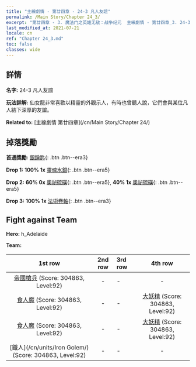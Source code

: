 ```yaml
---
title: "主線劇情 - 第廿四章 - 24-3 凡人友誼"
permalink: /Main Story/Chapter 24_3/
excerpt: "第廿四章 - 3. 魔法门之英雄无敌：战争纪元  主線劇情 - 第廿四章_3. 24-3 凡人友誼"
last_modified_at: 2021-07-21
locale: cn
ref: "Chapter 24_3.md"
toc: false
classes: wide
---
```


## 詳情

 **名字:** 24-3 凡人友誼

 **玩法詳解:** 仙女龍非常喜歡以精靈的外觀示人，有時也曾聽人說，它們會與某位凡人結下深厚的友誼。

 **Related to:** [主線劇情 第廿四章](/cn/Main Story/Chapter 24/)

## 掉落獎勵

 **首通獎勵:** [銀鑰匙](/cn/Items/con_693/){: .btn .btn--era3}

 **Drop 1:** **100% 1x** [靈魂水銀](/cn/Items/mat_84/){: .btn .btn--era5}

 **Drop 2:** **60% 0x** [奧祕硫磺](/cn/Items/mat_78/){: .btn .btn--era5}, **40% 1x** [奧祕硫磺](/cn/Items/mat_78/){: .btn .btn--era5}

 **Drop 3:** **100% 1x** [法術卷軸](/cn/Items/con_694/){: .btn .btn--era3}


## Fight against Team
 **Hero:** h_Adelaide

 **Team:**


  | 1st row | 2nd row | 3rd row | 4th row |
  |:----:|:----:|:----|:----:|
  | [帝國槍兵](/cn/units/Pikeman/) (Score: 304863, Level:92)  | - | - | - |
  | [食人魔](/cn/units/Ogre/) (Score: 304863, Level:92)  | - | - | [大妖精](/cn/units/Gremlin/) (Score: 304863, Level:92)  |
  | [食人魔](/cn/units/Ogre/) (Score: 304863, Level:92)  | - | - | [大妖精](/cn/units/Gremlin/) (Score: 304863, Level:92)  |
  | [鐵人](/cn/units/Iron Golem/) (Score: 304863, Level:92)  | - | - | - |


